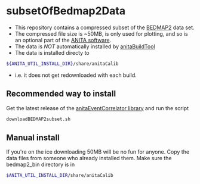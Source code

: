 # subsetOfBedmap2Data

- This repository contains a compressed subset of the [BEDMAP2](https://www.bas.ac.uk/project/bedmap-2/) data set.
- The compressed file size is ~50MB, is only used for plotting, and so is an optional part of the [ANITA software](https://github.com/anitaNeutrino).
- The data is *NOT* automatically installed by [anitaBuildTool](https://github.com/anitaNeutrino/anitaBuildTool)
- The data is installed directy to
```bash
${ANITA_UTIL_INSTALL_DIR}/share/anitaCalib
```
- i.e. it does not get redownloaded with each build.

## Recommended way to install ##

Get the latest release of the [anitaEventCorrelator library](https://github.com/anitaNeutrino/anitaEventCorrelator) and run the script
```bash
downloadBEDMAP2subset.sh
```

## Manual install ##

If you're on the ice downloading 50MB will be no fun for anyone.
Copy the data files from someone who already installed them.
Make sure the bedmap2_bin directory is in

```bash
$ANITA_UTIL_INSTALL_DIR/share/anitaCalib
```
